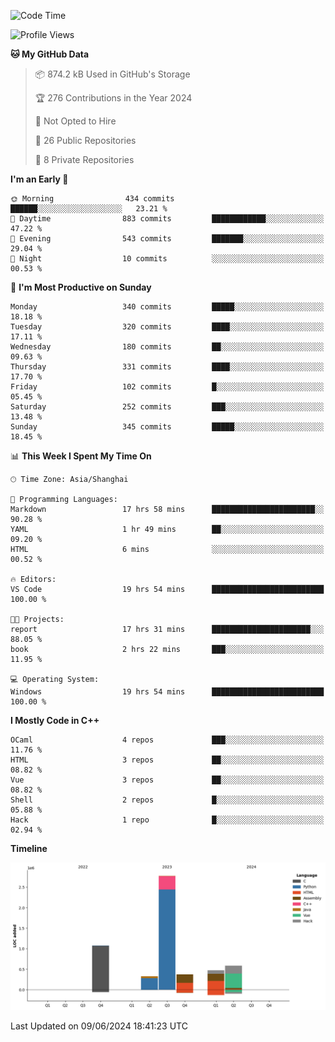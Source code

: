 <!--
**Salvely/Salvely** is a ✨ _special_ ✨ repository because its `README.md` (this file) appears on your GitHub profile.

Here are some ideas to get you started:

- 🔭 I’m currently working on ...
- 🌱 I’m currently learning ...
- 👯 I’m looking to collaborate on ...
- 🤔 I’m looking for help with ...
- 💬 Ask me about ...
- 📫 How to reach me: ...
- 😄 Pronouns: ...
- ⚡ Fun fact: ...
-->

<!--START_SECTION:waka-->
![Code Time](http://img.shields.io/badge/Code%20Time-859%20hrs%2013%20mins-blue)

![Profile Views](http://img.shields.io/badge/Profile%20Views-123-blue)

**🐱 My GitHub Data** 

> 📦 874.2 kB Used in GitHub's Storage 
 > 
> 🏆 276 Contributions in the Year 2024
 > 
> 🚫 Not Opted to Hire
 > 
> 📜 26 Public Repositories 
 > 
> 🔑 8 Private Repositories 
 > 
**I'm an Early 🐤** 

```text
🌞 Morning                434 commits         ██████░░░░░░░░░░░░░░░░░░░   23.21 % 
🌆 Daytime                883 commits         ████████████░░░░░░░░░░░░░   47.22 % 
🌃 Evening                543 commits         ███████░░░░░░░░░░░░░░░░░░   29.04 % 
🌙 Night                  10 commits          ░░░░░░░░░░░░░░░░░░░░░░░░░   00.53 % 
```
📅 **I'm Most Productive on Sunday** 

```text
Monday                   340 commits         █████░░░░░░░░░░░░░░░░░░░░   18.18 % 
Tuesday                  320 commits         ████░░░░░░░░░░░░░░░░░░░░░   17.11 % 
Wednesday                180 commits         ██░░░░░░░░░░░░░░░░░░░░░░░   09.63 % 
Thursday                 331 commits         ████░░░░░░░░░░░░░░░░░░░░░   17.70 % 
Friday                   102 commits         █░░░░░░░░░░░░░░░░░░░░░░░░   05.45 % 
Saturday                 252 commits         ███░░░░░░░░░░░░░░░░░░░░░░   13.48 % 
Sunday                   345 commits         █████░░░░░░░░░░░░░░░░░░░░   18.45 % 
```


📊 **This Week I Spent My Time On** 

```text
🕑︎ Time Zone: Asia/Shanghai

💬 Programming Languages: 
Markdown                 17 hrs 58 mins      ███████████████████████░░   90.28 % 
YAML                     1 hr 49 mins        ██░░░░░░░░░░░░░░░░░░░░░░░   09.20 % 
HTML                     6 mins              ░░░░░░░░░░░░░░░░░░░░░░░░░   00.52 % 

🔥 Editors: 
VS Code                  19 hrs 54 mins      █████████████████████████   100.00 % 

🐱‍💻 Projects: 
report                   17 hrs 31 mins      ██████████████████████░░░   88.05 % 
book                     2 hrs 22 mins       ███░░░░░░░░░░░░░░░░░░░░░░   11.95 % 

💻 Operating System: 
Windows                  19 hrs 54 mins      █████████████████████████   100.00 % 
```

**I Mostly Code in C++** 

```text
OCaml                    4 repos             ███░░░░░░░░░░░░░░░░░░░░░░   11.76 % 
HTML                     3 repos             ██░░░░░░░░░░░░░░░░░░░░░░░   08.82 % 
Vue                      3 repos             ██░░░░░░░░░░░░░░░░░░░░░░░   08.82 % 
Shell                    2 repos             █░░░░░░░░░░░░░░░░░░░░░░░░   05.88 % 
Hack                     1 repo              █░░░░░░░░░░░░░░░░░░░░░░░░   02.94 % 
```



**Timeline**

![Lines of Code chart](https://raw.githubusercontent.com/Salvely/Salvely/main/assets/bar_graph.png)


 Last Updated on 09/06/2024 18:41:23 UTC
<!--END_SECTION:waka-->
<!-- ### [![Typing SVG](https://readme-typing-svg.demolab.com?font=JetBrains+Mono&size=22&pause=1000&width=435&height=70&lines=Hi!+I'm+Wen+Gao.+Nice+to+see+you!)](https://git.io/typing-svg)

[![Salvely's GitHub stats](https://github-readme-stats.vercel.app/api?username=Salvely&count_private=true&show_icons=true&theme=buefy&include_all_commits=true)](https://github.com/anuraghazr/github-readme-stats)
[![Top Langs](https://github-readme-stats.vercel.app/api/top-langs/?username=Salvely)](https://github.com/anuraghazr/github-readme-stats)


![Leetcode Stats](https://leetcard.jacoblin.cool/Salvely?theme=wtf&font=Kameron&ext=activity&show_rank=true)

![](https://komarev.com/ghpvc/?username=Salvely)
-->
